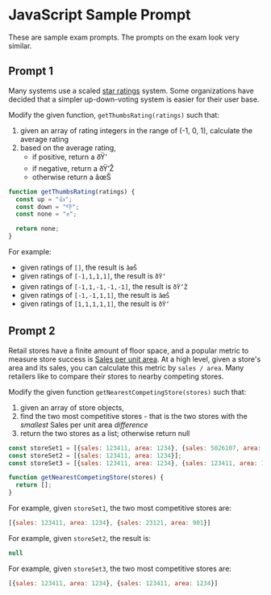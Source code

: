 # JavaScript Sample Prompt

These are sample exam prompts. The prompts on the exam look very similar.

## Prompt 1

Many systems use a scaled [star ratings](<https://en.wikipedia.org/wiki/Star_(classification)>) system. Some organizations have decided that a simpler up-down-voting system is easier for their user base.

Modify the given function, `getThumbsRating(ratings)` such that:

1. given an array of rating integers in the range of (-1, 0, 1), calculate the average rating
2. based on the average rating,
   - if positive, return a ðŸ‘
   - if negative, return a ðŸ‘Ž
   - otherwise return a âœŠ

```js
function getThumbsRating(ratings) {
  const up = "👍";
  const down = "👎";
  const none = "✊";

  return none;
}
```

For example:

- given ratings of `[]`, the result is `âœŠ`
- given ratings of `[-1,1,1,1]`, the result is `ðŸ‘`
- given ratings of `[-1,1,-1,-1,-1]`, the result is `ðŸ‘Ž`
- given ratings of `[-1,-1,1,1]`, the result is `âœŠ`
- given ratings of `[1,1,1,1,1]`, the result is `ðŸ‘`


## Prompt 2

Retail stores have a finite amount of floor space, and a popular metric to measure store success is [Sales per unit area](https://en.wikipedia.org/wiki/Sales_per_unit_area). At a high level, given a store's area and its sales, you can calculate this metric by `sales / area`. Many retailers like to compare their stores to nearby competing stores.

Modify the given function `getNearestCompetingStore(stores)` such that:

1. given an array of store objects,
2. find the two most competitive stores - that is the two stores with the _smallest_ Sales per unit area _difference_
2. return the two stores as a list; otherwise return null

```js
const storeSet1 = [{sales: 123411, area: 1234}, {sales: 5026107, area: 20712}, {sales: 23121, area: 901}, {sales: 4121928, area: 4993}];
const storeSet2 = [{sales: 123411, area: 1234}];
const storeSet3 = [{sales: 123411, area: 1234}, {sales: 123411, area: 1234}];

function getNearestCompetingStore(stores) {
  return [];
}
```

For example, given `storeSet1`, the two most competitive stores are:

```js
[{sales: 123411, area: 1234}, {sales: 23121, area: 901}]
```

For example, given `storeSet2`, the result is:

```js
null
```

For example, given `storeSet3`, the two most competitive stores are:

```js
[{sales: 123411, area: 1234}, {sales: 123411, area: 1234}]
```